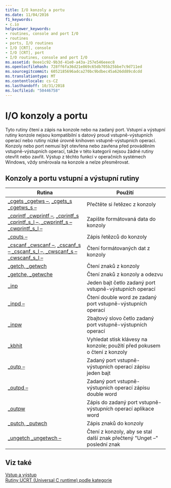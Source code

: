 ```yaml
---
title: I/O konzoly a portu
ms.date: 11/04/2016
f1_keywords:
- c.io
helpviewer_keywords:
- routines, console and port I/O
- routines
- ports, I/O routines
- I/O [CRT], console
- I/O [CRT], port
- I/O routines, console and port I/O
ms.assetid: 0eee1c92-9b3d-41e0-a43a-257e546eeec8
ms.openlocfilehash: 728ff6fa36d21e869c65db705b25bbe7c9d711ed
ms.sourcegitcommit: 6052185696adca270bc9bdbec45a626dd89cdcdd
ms.translationtype: MT
ms.contentlocale: cs-CZ
ms.lasthandoff: 10/31/2018
ms.locfileid: "50446758"
---
```

# <a name="console-and-port-io"></a>I/O konzoly a portu

Tyto rutiny čtení a zápis na konzole nebo na zadaný port. Vstupní a výstupní rutiny konzole nejsou kompatibilní s datový proud vstupně-výstupních operací nebo rutiny nízké úrovně knihoven vstupně-výstupních operací. Konzoly nebo port nemusí být otevřena nebo zavřena před prováděním vstupně-výstupních operací, takže v této kategorii nejsou žádné rutiny otevřít nebo zavřít. Výstup z těchto funkcí v operačních systémech Windows, vždy směrovala na konzole a nelze přesměrovat.

## <a name="console-and-port-io-routines"></a>Konzoly a portu vstupní a výstupní rutiny

|Rutina|Použití|
|-------------|---------|
|[_cgets _cgetws –](../c-runtime-library/cgets-cgetws.md), [_cgets_s _cgetws_s –](../c-runtime-library/reference/cgets-s-cgetws-s.md)|Přečtěte si řetězec z konzoly|
|[_cprintf _cwprintf –](../c-runtime-library/reference/cprintf-cprintf-l-cwprintf-cwprintf-l.md), [_cprintf_s _cprintf_s_l –, _cwprintf_s – _cwprintf_s_l –](../c-runtime-library/reference/cprintf-s-cprintf-s-l-cwprintf-s-cwprintf-s-l.md)|Zapište formátovaná data do konzoly|
|[_cputs –](../c-runtime-library/reference/cputs-cputws.md)|Zápis řetězců do konzoly|
|[_cscanf _cwscanf –](../c-runtime-library/reference/cscanf-cscanf-l-cwscanf-cwscanf-l.md), [_cscanf_s – _cscanf_s_l –, _cwscanf_s – _cwscanf_s_l –](../c-runtime-library/reference/cscanf-s-cscanf-s-l-cwscanf-s-cwscanf-s-l.md)|Čtení formátovaných dat z konzoly|
|[_getch, _getwch](../c-runtime-library/reference/getch-getwch.md)|Čtení znaků z konzoly|
|[_getche, _getwche](../c-runtime-library/reference/getch-getwch.md)|Čtení znaků z konzoly a odezvu|
|[_inp](../c-runtime-library/inp-inpw-inpd.md)|Jeden bajt četlo zadaný port vstupně-výstupních operací|
|[_inpd –](../c-runtime-library/inp-inpw-inpd.md)|Čtení double word ze zadaný port vstupně-výstupních operací|
|[_inpw](../c-runtime-library/inp-inpw-inpd.md)|2bajtový slovo četlo zadaný port vstupně-výstupních operací|
|[_kbhit](../c-runtime-library/reference/kbhit.md)|Vyhledat stisk klávesy na konzole; použití před pokusem o čtení z konzoly|
|[_outp –](../c-runtime-library/outp-outpw-outpd.md)|Zadaný port vstupně-výstupních operací zápisu jeden bajt|
|[_outpd –](../c-runtime-library/outp-outpw-outpd.md)|Zadaný port vstupně-výstupních operací zápisu double word|
|[_outpw](../c-runtime-library/outp-outpw-outpd.md)|Zápis do zadaný port vstupně-výstupních operací aplikace word|
|[_putch, _putwch](../c-runtime-library/reference/putch-putwch.md)|Zápis znaků do konzoly|
|[_ungetch _ungetwch –](../c-runtime-library/reference/ungetch-ungetwch-ungetch-nolock-ungetwch-nolock.md)|Čtení z konzoly, aby se stal další znak přečtený "Unget –" poslední znak|

## <a name="see-also"></a>Viz také

[Vstup a výstup](../c-runtime-library/input-and-output.md)<br/>
[Rutiny UCRT (Universal C runtime) podle kategorie](../c-runtime-library/run-time-routines-by-category.md)<br/>